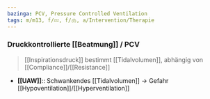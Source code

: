 ```yaml
---
bazinga: PCV, Pressure Controlled Ventilation
tags: m/m13, f/💤, f/🫁, a/Intervention/Therapie
---
```

### Druckkontrollierte [[Beatmung]] / PCV
> [[Inspirationsdruck]] bestimmt [[Tidalvolumen]], abhängig von [[Compliance]]/[[Resistance]]
- **[[UAW]]**:: Schwankendes [[Tidalvolumen]] → Gefahr [[Hypoventilation]]/[[Hyperventilation]]